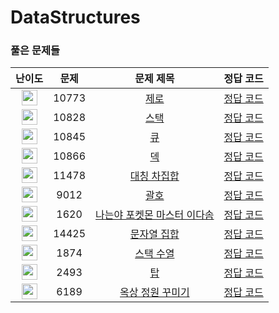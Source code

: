 # DataStructures

### 풀은 문제들
| 난이도 | 문제 | 문제 제목 | 정답 코드 |
| :--: | :--: | :--: | :--: |
| <img height="25px" width="25px" src="https://static.solved.ac/tier_small/7.svg"/> | 10773 | [제로](https://www.acmicpc.net/problem/10773) | [정답 코드](https://github.com/WANTWON/CodingTest/blob/main/02-DataStructures/%5BBOJ%5D%20%EC%A0%9C%EB%A1%9C.cpp) |
| <img height="25px" width="25px" src="https://static.solved.ac/tier_small/7.svg"/> | 10828 | [스택](https://www.acmicpc.net/problem/10828) | [정답 코드](https://github.com/WANTWON/CodingTest/blob/main/02-DataStructures/%5BBOJ%5D%20%EC%8A%A4%ED%83%9D.cpp) |
| <img height="25px" width="25px" src="https://static.solved.ac/tier_small/7.svg"/> | 10845 | [큐](https://www.acmicpc.net/problem/10845) | [정답 코드](https://github.com/WANTWON/CodingTest/blob/main/02-DataStructures/%5BBOJ%5D%20%ED%81%90.cpp) |
| <img height="25px" width="25px" src="https://static.solved.ac/tier_small/7.svg"/> | 10866 | [덱](https://www.acmicpc.net/problem/10866) | [정답 코드](https://github.com/WANTWON/CodingTest/blob/main/02-DataStructures/%5BBOJ%5D%20%EB%8D%B1.cpp) |
| <img height="25px" width="25px" src="https://static.solved.ac/tier_small/7.svg"/> | 11478 | [대칭 차집합](https://www.acmicpc.net/problem/11478) | [정답 코드](https://github.com/WANTWON/CodingTest/blob/main/02-DataStructures/%5BBOJ%5D%20%EB%8C%80%EC%B9%AD%EC%B0%A8%EC%A7%91%ED%95%A9.cpp) |
| <img height="25px" width="25px" src="https://static.solved.ac/tier_small/7.svg"/> | 9012 | [괄호](https://www.acmicpc.net/problem/9012) | [정답 코드](https://github.com/WANTWON/CodingTest/blob/main/02-DataStructures/%5BBOJ%5D%20%EA%B4%84%ED%98%B8.cpp) |
| <img height="25px" width="25px" src="https://static.solved.ac/tier_small/7.svg"/> | 1620 | [나는야 포켓몬 마스터 이다솜](https://www.acmicpc.net/problem/1620) | [정답 코드](https://github.com/WANTWON/CodingTest/blob/main/02-DataStructures/%5BBOJ%5D%20%EB%82%98%EB%8A%94%EC%95%BC%20%ED%8F%AC%EC%BC%93%EB%AA%AC%20%EB%A7%88%EC%8A%A4%ED%84%B0%20%EC%9D%B4%EB%8B%A4%EC%86%9C.cpp) |
| <img height="25px" width="25px" src="https://static.solved.ac/tier_small/8.svg"/> | 14425 | [문자열 집합](https://www.acmicpc.net/problem/14425) | [정답 코드](https://github.com/WANTWON/CodingTest/blob/main/02-DataStructures/%5BBOJ%5D%20%EB%AC%B8%EC%9E%90%EC%97%B4%20%EC%A7%91%ED%95%A9.cpp) |
| <img height="25px" width="25px" src="https://static.solved.ac/tier_small/9.svg"/> | 1874 | [스택 수열](https://www.acmicpc.net/problem/1874) | [정답 코드](https://github.com/WANTWON/CodingTest/blob/main/02-DataStructures/%5BBOJ%5D%20%EC%8A%A4%ED%83%9D%20%EC%88%98%EC%97%B4.cpp) |
| <img height="25px" width="25px" src="https://static.solved.ac/tier_small/11.svg"/> | 2493 | [탑](https://www.acmicpc.net/problem/2493) | [정답 코드](https://github.com/WANTWON/CodingTest/blob/main/02-DataStructures/%5BBOJ%5D%20%ED%83%91.cpp) |
| <img height="25px" width="25px" src="https://static.solved.ac/tier_small/11.svg"/> | 6189 | [옥상 정원 꾸미기](https://www.acmicpc.net/problem/6189) | [정답 코드](https://github.com/WANTWON/CodingTest/blob/main/02-DataStructures/%5BBOJ%5D%20%EC%98%A5%EC%83%81%20%EC%A0%95%EC%9B%90%20%EA%BE%B8%EB%AF%B8%EA%B8%B0.cpp) |
